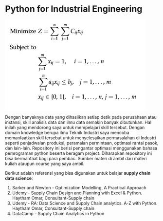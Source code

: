 # Python for Industrial Engineering

<img align="middle" src="https://raw.githubusercontent.com/rianromad/Image-Storage/main/gap%20obj%20ctr.PNG?token=AOWKXL7UQLTD5ZUMSMD36YTBBDKJI" />


<p> Dengan banyaknya data yang dihasilkan setiap detik pada perusahaan atau instansi, skill analisis data dan ilmu data semakin banyak dibutuhkan. Hal inilah yang mendorong saya untuk mempelajari skill tersebut. Dengan domain knowledge berupa ilmu Teknik Industri saya mencoba memanfaatkan skill tersebut untuk menyelesaikan permasalahan di Industri seperti penjadwalan produksi, peramalan permintaan, optimasi rantai pasok, dan lain-lain. Repository ini berisi pengantar optimasi menggunakan bahasa pemrograman python beserta beragam project. Diharapkan repository ini bisa bermanfaat bagi para pembac. Sumber materi di ambil dari materi kuliah ataupun course yang saya ambil. </p>

Berikut adalah referensi yang bisa digunakan untuk belajar **supply chain data science**:
1. Sarker and Newton - Optimization Modelling, A Practical Approach
2. Udemy - Supply Chain Design and Planning with Excel & Python. Haytham Omar, Consultant-Supply chain
3. Udemy - RA: Data Science and Supply Chain analytics. A-Z with Python. Haytham Omar, Consultant-Supply chain
4. DataCamp - Supply Chain Analytics in Python





